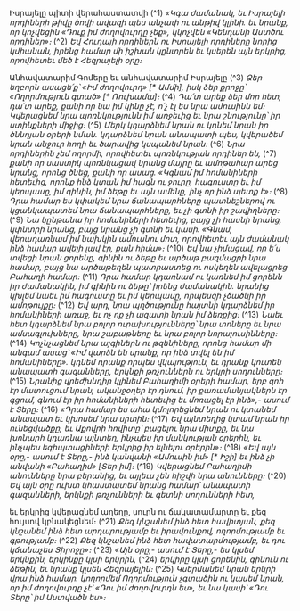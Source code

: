 
Իսրայելը պիտի վերահաստատվի
(^1) _«Կգա ժամանակ, եւ Իսրայելի որդիների թիվը
ծովի ավազի պես անչափ ու անթիվ կլինի.
եւ նրանք, որ կոչվեցին
«Դուք իմ ժողովուրդը չեք»,
կկոչվեն «Կենդանի Աստծու որդիներ»։_
(^2) _Եվ Հուդայի որդիներն ու Իսրայելի որդիները նորից կմիանան,
իրենց համար մի իշխան կընտրեն
եւ կսերեն այն երկրից,
որովհետեւ մեծ է Հեզրայելի օրը։_


Անհավատարիմ Գոմերը եւ անհավատարիմ Իսրայելը
(^3) _Ձեր եղբորն ասացե՛ք՝ «Իմ ժողովուրդ» [* Ամմի],
իսկ ձեր քրոջը՝ «Ողորմություն գտած» [* Ռուխամա]։_
(^4) _Դա՛տ արեք ձեր մոր հետ, դա՛տ արեք,
քանի որ նա իմ կինը չէ,
ո՛չ էլ ես նրա ամուսինն եմ։
Կվերացնեմ նրա պոռնկությունն իմ առջեւից
եւ նրա շնությունը՝ իր ստինքների միջից։_
(^5) _Մերկ կդարձնեմ նրան
ու կդնեմ նրան իր ծննդյան օրերի նման.
կդարձնեմ նրան անապատի պես,
կվերածեմ նրան անջուր հողի
եւ ծարավից կսպանեմ նրան։_
(^6) _Նրա որդիներին չեմ ողորմի,
որովհետեւ պոռնկության որդիներ են,_
(^7) _քանի որ սաստիկ պոռնկացավ նրանց մայրը
եւ ամոթահար արեց նրանց, որոնց ծնեց, քանի որ ասաց.
«Կգնամ իմ հոմանիների հետեւից,
որոնք ինձ կտան իմ հացն ու ջուրը,
հագուստը եւ իմ կերպասը,
իմ գինին, իմ ձեթը
եւ այն ամենը, ինչ որ ինձ պետք է»։_
(^8) _Դրա համար ես կփակեմ նրա ճանապարհները պատնեշներով ու
կցանկապատեմ նրա ճանապարհները,
եւ չի գտնի իր շավիղները։_
(^9) _Նա կընթանա իր հոմանիների հետեւից, բայց չի հասնի նրանց,
կփնտրի նրանց, բայց նրանց չի գտնի
եւ կասի. «Գնամ, վերադառնամ իմ նախկին ամուսնու մոտ,
որովհետեւ այն ժամանակ ինձ համար ավելի լավ էր, քան հիմա»։_
(^10) _Եվ նա չիմացավ, որ ե՛ս տվեցի նրան ցորենը, գինին ու ձեթը
եւ արծաթ բազմացրի նրա համար,
բայց նա արծաթեղեն պատրաստեց ու ոսկեղեն ավելացրեց Բահաղի համար։_
(^11) _Դրա համար կդառնամ ու կառնեմ իմ ցորենն իր ժամանակին,
իմ գինին ու ձեթը՝ իրենց ժամանակին.
նրանից կխլեմ նաեւ իմ հագուստը եւ իմ կերպասը,
որպեսզի չծածկի իր ամոթույքը։_
(^12) _Եվ արդ, նրա պղծությունը հայտնի կդարձնեմ իր հոմանիների առաջ,
եւ ոչ ոք չի ազատի նրան իմ ձեռքից։_
(^13) _Նաեւ հետ կդարձնեմ նրա բոլոր ուրախությունները՝
նրա տոները եւ նրա ամսագլուխները,
նրա շաբաթները եւ նրա բոլոր նորալուսինները։_
(^14) _Կոչնչացնեմ նրա այգիներն ու թզենիները,
որոնց համար մի անգամ ասաց՝
«Իմ վարձն են սրանք, որ ինձ տվել են իմ հոմանիները».
կդնեմ դրանք որպես վկայություն,
եւ դրանք կուտեն անապատի գազանները,
երկնքի թռչուններն ու երկրի սողունները։_
(^15) _Նրանից վրեժխնդիր կլինեմ Բահաղիմի օրերի համար,
երբ զոհ էր մատուցում նրան,
ականջօղեր էր դնում,
իր քառամանյակներն էր գցում,
գնում էր իր հոմանիների հետեւից
եւ մոռացել էր ինձ»,- ասում է Տերը։_
(^16) _«Դրա համար ես ահա կմոլորեցնեմ նրան
ու կտանեմ անապատ եւ կխոսեմ նրա սրտին։_
(^17) _Եվ այնտեղից կտամ նրան իր ունեցվածքը,
եւ Աքովրի հովիտը՝ բացելու նրա միտքը,
եւ նա խոնարհ կդառնա այնտեղ,
ինչպես իր մանկության օրերին,
եւ ինչպես եգիպտացիների երկրից իր ելնելու օրերին»։_
(^18) _«Եվ այն օրը,- ասում է Տերը,- ինձ կանվանի «Ամուսին իմ» [* Իշի]
եւ ինձ չի անվանի «Բահաղիմ» [Տեր իմ]։_
(^19) _Կվերացնեմ Բահաղիմի անունները նրա բերանից,
եւ այլեւս չեն հիշվի նրա անունները։_
(^20) _Եվ այն օրը ուխտ կհաստատեմ նրանց համար՝
անապատի գազանների, երկնքի թռչունների եւ գետնի սողունների հետ,_


եւ երկրից կվերացնեմ աղեղը, սուրն ու ճակատամարտը
եւ քեզ հույսով կբնակեցնեմ։
(^21) _Քեզ կնշանեմ ինձ հետ հավիտյան,
քեզ կնշանեմ ինձ հետ արդարությամբ եւ իրավունքով,
ողորմությամբ եւ գթությամբ։_
(^22) _Քեզ կնշանեմ ինձ հետ հավատարմությամբ,
եւ դու կճանաչես Տիրոջը»։_
(^23) _«Այն օրը,- ասում է Տերը,- ես կլսեմ երկնքին,
երկինքը կլսի երկրին,_
(^24) _երկիրը կլսի ցորենին, գինուն ու ձեթին,
եւ նրանք կլսեն Հեզրայելին։_
(^25) _Կսերմանեմ նրան երկրի վրա ինձ համար.
կողորմեմ Ողորմություն չգտածին
ու կասեմ նրան, որ իմ ժողովուրդը չէ՝
«Դու իմ ժողովուրդն ես»,
եւ նա կասի՝ «Դու Տերը՝ իմ Աստվածն ես»։_
